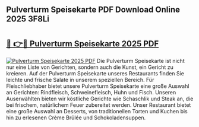 ## Pulverturm Speisekarte PDF Download Online 2025 3F8Li

# <h2><a href="http://gcdqofu.nevu.top/?p=Pulverturm+Speisekarte">🔗 👉🔴 Pulverturm Speisekarte 2025 PDF</a></h2>

[![Pulverturm Speisekarte 2025 PDF](https://i.imgur.com/dBaPXMq.png)](http://gcdqofu.nevu.top/?p=Pulverturm+Speisekarte)
Die Pulverturm Speisekarte ist nicht nur eine Liste von Gerichten, sondern auch die Kunst, ein Gericht zu kreieren. Auf der Pulverturm Speisekarte unseres Restaurants finden Sie leichte und frische Salate in unserem speziellen Bereich. Für Fleischliebhaber bietet unsere Pulverturm Speisekarte eine große Auswahl an Gerichten: Rindfleisch, Schweinefleisch, Huhn und Fisch. Unseren Auserwählten bieten wir köstliche Gerichte wie Schaschlik und Steak an, die bei frischem, natürlichem Feuer zubereitet werden. Unser Restaurant bietet eine große Auswahl an Desserts, von traditionellen Torten und Kuchen bis hin zu erlesenen Crème Brûlée und Schokoladensuppen.
